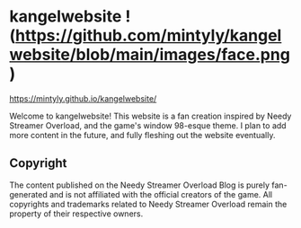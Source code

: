 # kangelwebsite !(https://github.com/mintyly/kangelwebsite/blob/main/images/face.png)


https://mintyly.github.io/kangelwebsite/

Welcome to kangelwebsite! This website is a fan creation inspired by Needy Streamer Overload, and the game's window 98-esque theme.
I plan to add more content in the future, and fully fleshing out the website eventually.

## Copyright
The content published on the Needy Streamer Overload Blog is purely fan-generated and is not affiliated with the official creators of the game. All copyrights and trademarks related to Needy Streamer Overload remain the property of their respective owners.
